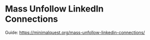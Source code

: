 # Mass Unfollow LinkedIn Connections

Guide: https://minimalquest.org/mass-unfollow-linkedin-connections/
